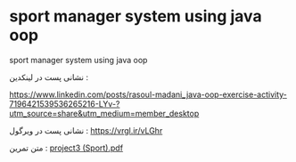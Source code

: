 # sport manager system using java oop
 sport manager system using java oop

نشانی پست در لینکدین :‌

https://www.linkedin.com/posts/rasoul-madani_java-oop-exercise-activity-7196421539536265216-LYv-?utm_source=share&utm_medium=member_desktop

نشانی پست در ویرگول :‌
https://vrgl.ir/vLGhr



متن تمرین :‌
[project3 (Sport).pdf](https://github.com/RasoulMadani/sport-manager-system-using-java-oop/files/15318295/project3.Sport.pdf)
